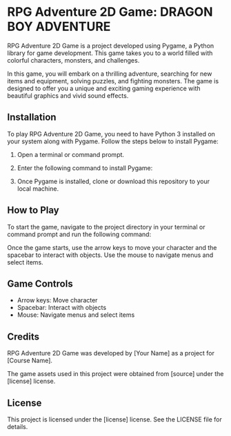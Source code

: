 # RPG Adventure 2D Game: DRAGON BOY ADVENTURE

RPG Adventure 2D Game is a project developed using Pygame, a Python library for game development. This game takes you to a world filled with colorful characters, monsters, and challenges.

In this game, you will embark on a thrilling adventure, searching for new items and equipment, solving puzzles, and fighting monsters. The game is designed to offer you a unique and exciting gaming experience with beautiful graphics and vivid sound effects.

## Installation

To play RPG Adventure 2D Game, you need to have Python 3 installed on your system along with Pygame. Follow the steps below to install Pygame:

1. Open a terminal or command prompt.
2. Enter the following command to install Pygame:


3. Once Pygame is installed, clone or download this repository to your local machine.

## How to Play

To start the game, navigate to the project directory in your terminal or command prompt and run the following command:


Once the game starts, use the arrow keys to move your character and the spacebar to interact with objects. Use the mouse to navigate menus and select items.

## Game Controls

- Arrow keys: Move character
- Spacebar: Interact with objects
- Mouse: Navigate menus and select items

## Credits

RPG Adventure 2D Game was developed by [Your Name] as a project for [Course Name]. 

The game assets used in this project were obtained from [source] under the [license] license. 

## License

This project is licensed under the [license] license. See the LICENSE file for details.
